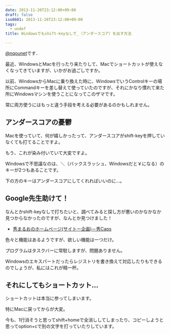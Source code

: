 ```yaml
---
date: 2013-11-26T23:12:00+09:00
draft: false
iso8601: 2013-11-26T23:12:00+09:00
tags:
  - undef
title: Windowsでもshift-keyなしで_（アンダースコア）を出す方法

---
```


<a href="https://twitter.com/nqounet">@nqounet</a>です．

最近、WindowsとMacを行ったり来たりして、Macでショートカットが使えなくなってきていますが、いかがお過ごしですか。

以前、WindowsからMacに乗り換えた時に、WindowsでいうControlキーの場所にCommandキーを差し替えて使っていたのですが、それにかなり慣れて来た所にWindowsマシンを使うことになってこのザマです。

常に両方使うにはもっと違う手段を考える必要があるのかもしれません。

<h2>アンダースコアの憂鬱</h2>
Macを使っていて、何が嬉しかったって、アンダースコアがshift-keyを押していなくても打てることですよ。

もう、これが染み付いていて大変ですよ。

Windowsで不思議なのは、＼（バックスラッシュ、Windowsだと￥になる）のキーが2つもあることです。

下の方のキーはアンダースコアにしてくれればいいのに…。
<h2>Google先生助けて！</h2>
なんとかshift-keyなしで打ちたいと、調べてみると探し方が悪いのかなかなか見つからなかったのですが、なんとか見つけました！
<ul>
	<li><a href="http://hide.maruo.co.jp/software/hidecaps.html">秀まるおのホームページ(サイトー企画)－秀Caps</a></li>
</ul>
色々と機能はあるようですが、欲しい機能は一つだけ。

プログラムはタスクバーに常駐しますが、問題ありません。

Windowsのエキスパートだったらレジストリを書き換えて対応したりもできるのでしょうが、私にはこれが精一杯。
<h2>それにしてもショートカット…</h2>
ショートカットは本当に参ってしまいます。

特にMacに戻ってからが大変。

今も、1行消そうと思ってshift+homeで全消ししてしまったり、コピーしようと思ってoption+cで別の文字を打っていたりしています。    	